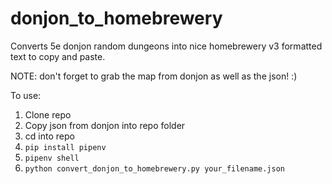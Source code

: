 # donjon_to_homebrewery
Converts 5e donjon random dungeons into nice homebrewery v3 formatted text to copy and paste.

NOTE: don't forget to grab the map from donjon as well as the json! :)

To use:
1. Clone repo
1. Copy json from donjon into repo folder
1. cd into repo
1. `pip install pipenv`
1. `pipenv shell`
1. `python convert_donjon_to_homebrewery.py your_filename.json`